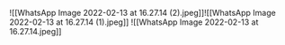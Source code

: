![[WhatsApp Image 2022-02-13 at 16.27.14 (2).jpeg]]![[WhatsApp Image 2022-02-13 at 16.27.14 (1).jpeg]]
![[WhatsApp Image 2022-02-13 at 16.27.14.jpeg]]
